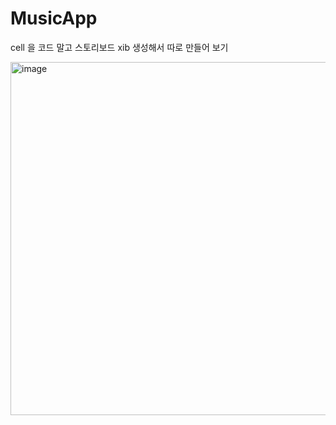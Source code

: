 # MusicApp

cell 을 코드 말고 스토리보드 xib 생성해서 따로 만들어 보기


<img width="565" alt="image" src="https://github.com/thingineeer/MusicApp/assets/88179341/68a74e1c-ddb2-48a9-9543-0f9dfa2a4106">
